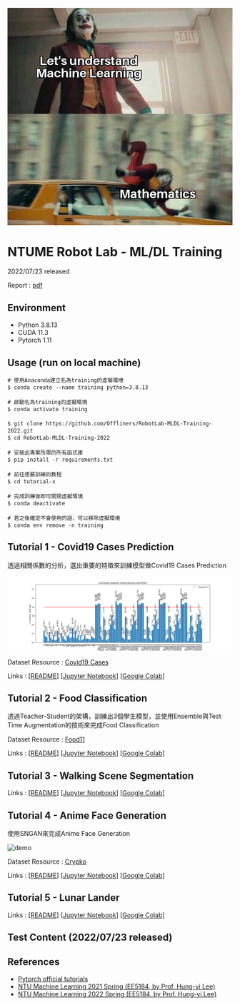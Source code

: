 ![meme](meme.jpg)

# NTUME Robot Lab - ML/DL Training
2022/07/23 released

Report : [pdf](20220723_training.pdf)

## Environment
* Python 3.8.13
* CUDA 11.3
* Pytorch 1.11

## Usage (run on local machine)
```shell
# 使用Anaconda建立名為training的虛擬環境
$ conda create --name training python=3.8.13

# 啟動名為training的虛擬環境
$ conda activate training

$ git clone https://github.com/Offliners/RobotLab-MLDL-Training-2022.git
$ cd RobotLab-MLDL-Training-2022

# 安裝此專案所需的所有函式庫
$ pip install -r requirements.txt

# 前往想要訓練的教程
$ cd tutorial-x

# 完成訓練後即可關閉虛擬環境
$ conda deactivate

# 若之後確定不會使用的話，可以移除虛擬環境
$ conda env remove -n training
```

## Tutorial 1 - Covid19 Cases Prediction
透過相關係數的分析，選出重要的特徵來訓練模型做Covid19 Cases Prediction

![demo](./tutorial-1/img/tutorial-1-correlation-analysis.png)

Dataset Resource : [Covid19 Cases](https://www.kaggle.com/competitions/ml2022spring-hw1/data)

Links : [[README](./tutorial-1/README.md)] [[Jupyter Notebook](./tutorial-1/colab/tutorial-1.ipynb)] [[Google Colab](https://colab.research.google.com/github/Offliners/RobotLab-MLDL-Training-2022/blob/main/tutorial-1/colab/tutorial-1.ipynb)]

## Tutorial 2 - Food Classification
透過Teacher-Student的架構，訓練出3個學生模型，並使用Ensemble與Test Time Augmentation的技術來完成Food Classification

Dataset Resource : [Food11](https://www.kaggle.com/competitions/ml2021spring-hw3/data)

Links : [[README](./tutorial-2/README.md)] [[Jupyter Notebook](./tutorial-2/colab/tutorial-2.ipynb)] [[Google Colab](https://colab.research.google.com/github/Offliners/RobotLab-MLDL-Training-2022/blob/main/tutorial-2/colab/tutorial-2.ipynb)]

## Tutorial 3 - Walking Scene Segmentation

Links : [[README]()] [[Jupyter Notebook]()] [[Google Colab]()]

## Tutorial 4 - Anime Face Generation
使用SNGAN來完成Anime Face Generation

![demo](./tutorial-4/img/tutorial-4-demo.gif)

Dataset Resource : [Crypko](https://crypko.ai/#)

Links : [[README](./tutorial-4/README.md)] [[Jupyter Notebook]()] [[Google Colab]()]

## Tutorial 5 - Lunar Lander

Links : [[README]()] [[Jupyter Notebook]()] [[Google Colab]()]

## Test Content (2022/07/23 released)

## References
* [Pytorch official tutorials](https://pytorch.org/tutorials/)
* [NTU Machine Learning 2021 Spring (EE5184, by Prof. Hung-yi Lee)](https://speech.ee.ntu.edu.tw/~hylee/ml/2021-spring.php)
* [NTU Machine Learning 2022 Spring (EE5184, by Prof. Hung-yi Lee)](https://speech.ee.ntu.edu.tw/~hylee/ml/2022-spring.php)
